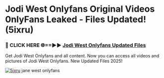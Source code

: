 # Jodi West Onlyfans Original Videos 0nlyFans Leaked - Files Updated! (5ixru)

<h3>🔴 CLICK HERE 🌐==►► <a href="https://tinyurl.com/3hn5wdd3" rel="nofollow">Jodi West Onlyfans Updated Files</a></h3>

Get Jodi West Onlyfans and all content. Now you can access all videos and pictures of Jodi West Onlyfans. New Updated Files 2025!

[![5ixru](https://i.imgur.com/4HnBqBT.gif)](https://tinyurl.com/3hn5wdd3)
jane west onlyfans